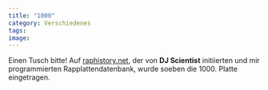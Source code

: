 ```yaml
---
title: "1000"
category: Verschiedenes
tags: 
image: 
---
```


Einen Tusch bitte! Auf [raphistory.net](http://www.raphistory.net/), der von **DJ Scientist** initiierten und mir programmierten Rapplattendatenbank, wurde soeben die 1000. Platte eingetragen.